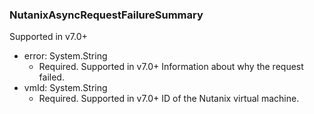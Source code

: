 ### NutanixAsyncRequestFailureSummary
Supported in v7.0+

- error: System.String
  - Required. Supported in v7.0+
  Information about why the request failed.
- vmId: System.String
  - Required. Supported in v7.0+
  ID of the Nutanix virtual machine.
